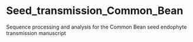 # Seed_transmission_Common_Bean
 Sequence processing and analysis for the Common Bean seed endophyte transmission manuscript
